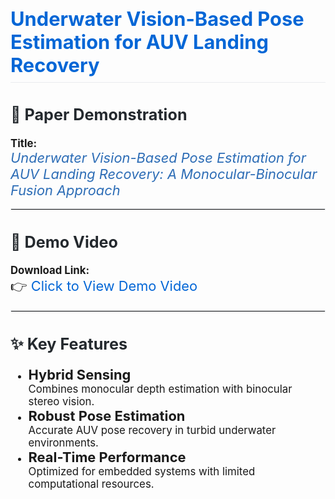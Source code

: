 <h1 style="font-size: 2.2em; color: #0366d6; border-bottom: 1px solid #eaecef; padding-bottom: 0.3em;">Underwater Vision-Based Pose Estimation for AUV Landing Recovery</h1>

<h2 style="font-size: 1.8em; color: #24292e;">📜 Paper Demonstration</h2>
<p style="font-size: 1.2em;">
<strong>Title:</strong><br>
<em style="font-size: 1.3em; color: #2d6db6;">Underwater Vision-Based Pose Estimation for AUV Landing Recovery: A Monocular-Binocular Fusion Approach</em>
</p>

<hr style="border: 1px solid #eaecef;">

<h2 style="font-size: 1.8em; color: #24292e;">🎥 Demo Video</h2>
<p style="font-size: 1.2em;">
<strong>Download Link:</strong><br>
<span style="font-size: 1.3em;">👉 <a href="https://pan.sjtu.edu.cn/web/preview/media?name=demo.mp4&path=&previewPage=1&spaceId=space2m8xvhp71best&from=share&spaceOrgId=1&showList=0&shareToken=fed2cb79b10caa302af0a0d0567f3d74&seq=0.8892785945636588" style="color: #0366d6; text-decoration: none;">Click to View Demo Video</a></span>
</p>

<hr style="border: 1px solid #eaecef;">

<h2 style="font-size: 1.8em; color: #24292e;">✨ Key Features</h2>
<ul style="font-size: 1.2em;">
<li><strong style="font-size: 1.3em;">Hybrid Sensing</strong><br>
Combines monocular depth estimation with binocular stereo vision.</li>
<li><strong style="font-size: 1.3em;">Robust Pose Estimation</strong><br>
Accurate AUV pose recovery in turbid underwater environments.</li>
<li><strong style="font-size: 1.3em;">Real-Time Performance</strong><br>
Optimized for embedded systems with limited computational resources.</li>
</ul>
